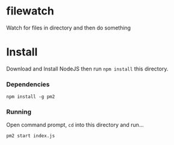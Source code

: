 # filewatch
Watch for files in directory and then do something

# Install
Download and Install NodeJS then run `npm install` this directory.

### Dependencies
`npm install -g pm2`

### Running
Open command prompt, `cd` into this directory and run...
```shell
pm2 start index.js
```
